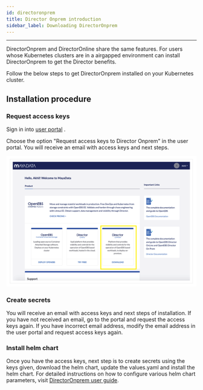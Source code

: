 ```yaml
---
id: directoronprem
title: Director Onprem introduction
sidebar_label: Downloading DirectorOnprem
---
```


------

DirectorOnprem and DirectorOnline share the same features. For users whose Kubernetes  clusters are in a airgapped environment can install DirectorOnprem to get the Director benefits.



Follow the below steps to get DirectorOnprem installed on your Kubernetes cluster.

## Installation procedure

### Request access keys 



Sign in into [user portal]([https://account.mayadatastaging.io) .

Choose the option "Request access keys to Director Onprem" in the user portal. You will receive an email with access keys and next steps. 



<img src="/docs/assets/product/onprem-keys.png" alt="Requesting keys to DirectorOnprem" style="width:600px;">



### Create secrets

You will receive an email with access keys and next steps of installation. If you have not received an email, go to the portal and request the access keys again. If you have incorrect email address, modify the email address in the user portal and request access keys again.



### Install helm chart

Once you have the access keys, next step is to create secrets using the keys given, download the helm chart, update the values.yaml and install the helm chart. For detailed instructions on how to configure various helm chart parameters, visit [DirectorOnprem user guide](/docs/product/userguides/onprem/install).

